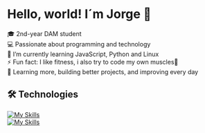 # Hello, world! I´m Jorge 👋

🎓 2nd-year DAM student <br>
💻 Passionate about programming and technology <br>
🌱 I’m currently learning JavaScript, Python and Linux <br>
⚡ Fun fact: I like fitness, i also try to code my own muscles💪 <br>
🚀 Learning more, building better projects, and improving every day <br>

## 🛠️ Technologies <br>

[![My Skills](https://skillicons.dev/icons?i=java,css,html,wordpress,php)](https://skillicons.dev) <br>
[![My Skills](https://skillicons.dev/icons?i=mysql,kotlin,git,visualstudio,androidstudio)](https://skillicons.dev) <br>
